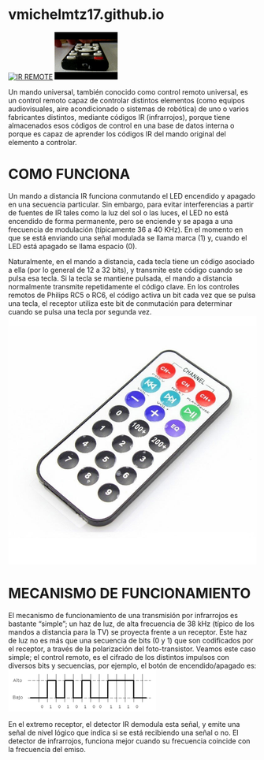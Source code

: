 # vmichelmtz17.github.io
<a href="https://cooltext.com"><img src="https://images.cooltext.com/5620351.png" width="373" height="86" alt="IR REMOTE" /></a>
![Image text](https://github.com/vmichelmtz17/vmichelmtz17.github.io/blob/main/emisor.gif)


Un mando universal, también conocido como control remoto universal, es un control remoto capaz de controlar distintos elementos (como equipos audiovisuales, aire acondicionado o sistemas de robótica) de uno o varios fabricantes distintos, mediante códigos IR (infrarrojos), porque tiene almacenados esos códigos de control en una base de datos interna o porque es capaz de aprender los códigos IR del mando original del elemento a controlar.

# COMO FUNCIONA
Un mando a distancia IR funciona conmutando el LED encendido y apagado en una secuencia particular. Sin embargo, para evitar interferencias a partir de fuentes de IR tales como la luz del sol o las luces, el LED no está encendido de forma permanente, pero se enciende y se apaga a una frecuencia de modulación (típicamente 36 a 40 KHz). En el momento en que se está enviando una señal modulada se llama marca (1) y, cuando el LED está apagado se llama espacio (0).

Naturalmente, en el mando a distancia, cada tecla tiene un código asociado a ella (por lo general de 12 a 32 bits), y transmite este código cuando se pulsa esa tecla. Si la tecla se mantiene pulsada, el mando a distancia normalmente transmite repetidamente el código clave. En los controles remotos de Philips RC5 o RC6, el código activa un bit cada vez que se pulsa una tecla, el receptor utiliza este bit de conmutación para determinar cuando se pulsa una tecla por segunda vez.
![Image text](https://github.com/vmichelmtz17/vmichelmtz17.github.io/blob/main/REMOTEIR.jpg)

# MECANISMO DE FUNCIONAMIENTO
El mecanismo de funcionamiento de una transmisión por infrarrojos es bastante “simple”; un haz de luz, de alta frecuencia de 38 kHz (típico de los mandos a distancia para la TV) se proyecta frente a un receptor. Este haz de luz no es más que una secuencia de bits (0 y 1) que son codificados por el receptor, a través de la polarización del foto-transistor. Veamos este caso simple; el control remoto, es el cifrado de los distintos impulsos con diversos bits y secuencias, por ejemplo, el botón de encendido/apagado es:
![Image text](https://github.com/vmichelmtz17/vmichelmtz17.github.io/blob/main/FIG1.gif)

En el extremo receptor, el detector IR demodula esta señal, y emite una señal de nivel lógico que indica si se está recibiendo una señal o no. El detector de infrarrojos, funciona mejor cuando su frecuencia coincide con la frecuencia del emiso.
